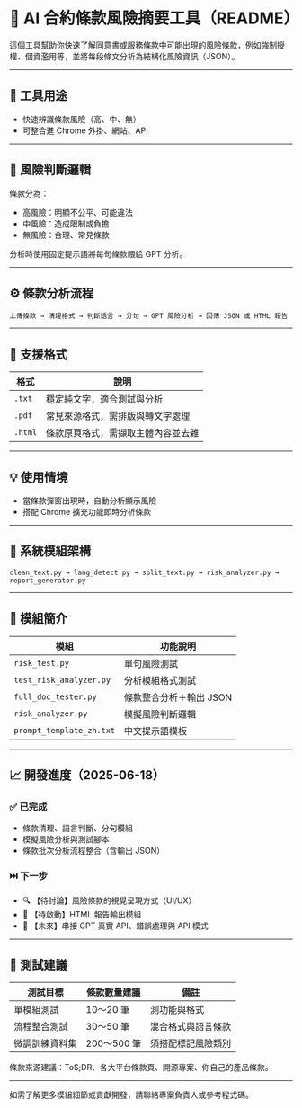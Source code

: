 # 🧐 AI 合約條款風險摘要工具（README）

這個工具幫助你快速了解同意書或服務條款中可能出現的風險條款，例如強制授權、個資濫用等，並將每段條文分析為結構化風險資訊（JSON）。

---

## 📌 工具用途

* 快速辨識條款風險（高、中、無）
* 可整合進 Chrome 外掛、網站、API

---

## 🤩 風險判斷邏輯

條款分為：

* 高風險：明顯不公平、可能違法
* 中風險：造成限制或負擔
* 無風險：合理、常見條款

分析時使用固定提示語將每句條款餵給 GPT 分析。

---

## ⚙️ 條款分析流程

```text
上傳條款 → 清理格式 → 判斷語言 → 分句 → GPT 風險分析 → 回傳 JSON 或 HTML 報告
```

---

## 📅 支援格式

| 格式      | 說明                |
| ------- | ----------------- |
| `.txt`  | 穩定純文字，適合測試與分析     |
| `.pdf`  | 常見來源格式，需排版與轉文字處理  |
| `.html` | 條款原頁格式，需擷取主體內容並去雜 |

---

## 💡 使用情境

* 當條款彈窗出現時，自動分析顯示風險
* 搭配 Chrome 擴充功能即時分析條款

---

## 🔧 系統模組架構

```text
clean_text.py → lang_detect.py → split_text.py → risk_analyzer.py → report_generator.py
```

---

## 🧩 模組簡介

| 模組                       | 功能說明           |
| ------------------------ | -------------- |
| `risk_test.py`           | 單句風險測試         |
| `test_risk_analyzer.py`  | 分析模組格式測試       |
| `full_doc_tester.py`     | 條款整合分析＋輸出 JSON |
| `risk_analyzer.py`       | 模擬風險判斷邏輯       |
| `prompt_template_zh.txt` | 中文提示語模板        |

---

## 📈 開發進度（2025-06-18）

### ✅ 已完成

* 條款清理、語言判斷、分句模組
* 模擬風險分析與測試腳本
* 條款批次分析流程整合（含輸出 JSON）

### ⏭️ 下一步

* 🔍 【待討論】風險條款的視覺呈現方式（UI/UX）
* 📄 【待啟動】HTML 報告輸出模組
* 🤖 【未來】串接 GPT 真實 API、錯誤處理與 API 模式

---

## 🧪 測試建議

| 測試目標    | 條款數量建議    | 備註        |
| ------- | --------- | --------- |
| 單模組測試   | 10～20 筆   | 測功能與格式    |
| 流程整合測試  | 30～50 筆   | 混合格式與語言條款 |
| 微調訓練資料集 | 200～500 筆 | 須搭配標記風險類別 |

條款來源建議：ToS;DR、各大平台條款頁、開源專案、你自己的產品條款。

---

如需了解更多模組細節或貢獻開發，請聯絡專案負責人或參考程式碼。

